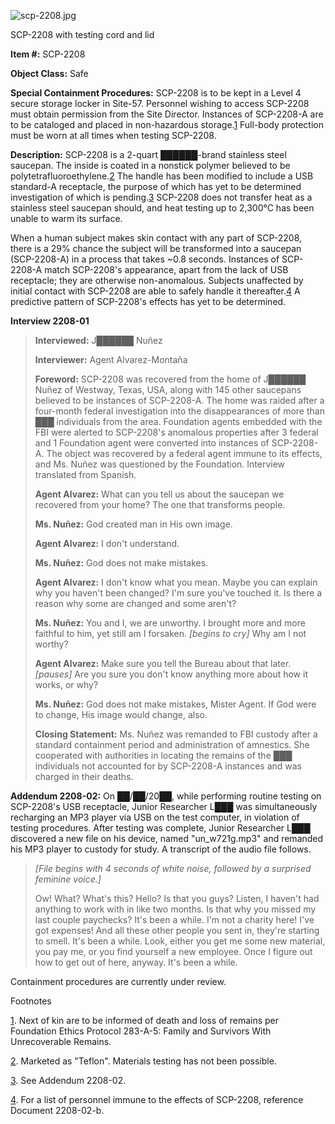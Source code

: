![scp-2208.jpg](http://scp-wiki.wdfiles.com/local--files/scp-2208/scp-2208.jpg)

SCP-2208 with testing cord and lid

**Item #:** SCP-2208

**Object Class:** Safe

**Special Containment Procedures:** SCP-2208 is to be kept in a Level 4 secure storage locker in Site-57. Personnel wishing to access SCP-2208 must obtain permission from the Site Director. Instances of SCP-2208-A are to be cataloged and placed in non-hazardous storage.[1](javascript:;) Full-body protection must be worn at all times when testing SCP-2208.

**Description:** SCP-2208 is a 2-quart ██████-brand stainless steel saucepan. The inside is coated in a nonstick polymer believed to be polytetrafluoroethylene.[2](javascript:;) The handle has been modified to include a USB standard-A receptacle, the purpose of which has yet to be determined investigation of which is pending.[3](javascript:;) SCP-2208 does not transfer heat as a stainless steel saucepan should, and heat testing up to 2,300°C has been unable to warm its surface.

When a human subject makes skin contact with any part of SCP-2208, there is a 29% chance the subject will be transformed into a saucepan (SCP-2208-A) in a process that takes ~0.8 seconds. Instances of SCP-2208-A match SCP-2208's appearance, apart from the lack of USB receptacle; they are otherwise non-anomalous. Subjects unaffected by initial contact with SCP-2208 are able to safely handle it thereafter.[4](javascript:;) A predictive pattern of SCP-2208's effects has yet to be determined.

**Interview 2208-01**

> **Interviewed:** J██████ Nuñez
> 
> **Interviewer:** Agent Alvarez-Montaña
> 
> **Foreword:** SCP-2208 was recovered from the home of J██████ Nuñez of Westway, Texas, USA, along with 145 other saucepans believed to be instances of SCP-2208-A. The home was raided after a four-month federal investigation into the disappearances of more than ███ individuals from the area. Foundation agents embedded with the FBI were alerted to SCP-2208's anomalous properties after 3 federal and 1 Foundation agent were converted into instances of SCP-2208-A. The object was recovered by a federal agent immune to its effects, and Ms. Nuñez was questioned by the Foundation. Interview translated from Spanish.
> 
> **<Begin Log>**
> 
> **Agent Alvarez:** What can you tell us about the saucepan we recovered from your home? The one that transforms people.
> 
> **Ms. Nuñez:** God created man in His own image.
> 
> **Agent Alvarez:** I don't understand.
> 
> **Ms. Nuñez:** God does not make mistakes.
> 
> **Agent Alvarez:** I don't know what you mean. Maybe you can explain why you haven't been changed? I'm sure you've touched it. Is there a reason why some are changed and some aren't?
> 
> **Ms. Nuñez:** You and I, we are unworthy. I brought more and more faithful to him, yet still am I forsaken. _\[begins to cry\]_ Why am I not worthy?
> 
> **Agent Alvarez:** Make sure you tell the Bureau about that later. _\[pauses\]_ Are you sure you don't know anything more about how it works, or why?
> 
> **Ms. Nuñez:** God does not make mistakes, Mister Agent. If God were to change, His image would change, also.
> 
> **<End Log>**
> 
> **Closing Statement:** Ms. Nuñez was remanded to FBI custody after a standard containment period and administration of amnestics. She cooperated with authorities in locating the remains of the ███ individuals not accounted for by SCP-2208-A instances and was charged in their deaths.

**Addendum 2208-02:** On ██/██/20██, while performing routine testing on SCP-2208's USB receptacle, Junior Researcher L███ was simultaneously recharging an MP3 player via USB on the test computer, in violation of testing procedures. After testing was complete, Junior Researcher L███ discovered a new file on his device, named "un\_w721g.mp3" and remanded his MP3 player to custody for study. A transcript of the audio file follows.

> _\[File begins with 4 seconds of white noise, followed by a surprised feminine voice.\]_
> 
> Ow! What? What's this? Hello? Is that you guys? Listen, I haven't had anything to work with in like two months. Is that why you missed my last couple paychecks? It's been a while. I'm not a charity here! I've got expenses! And all these other people you sent in, they're starting to smell. It's been a while. Look, either you get me some new material, you pay me, or you find yourself a new employee. Once I figure out how to get out of here, anyway. It's been a while.

Containment procedures are currently under review.

Footnotes

[1](javascript:;). Next of kin are to be informed of death and loss of remains per Foundation Ethics Protocol 283-A-5: Family and Survivors With Unrecoverable Remains.

[2](javascript:;). Marketed as "Teflon". Materials testing has not been possible.

[3](javascript:;). See Addendum 2208-02.

[4](javascript:;). For a list of personnel immune to the effects of SCP-2208, reference Document 2208-02-b.
